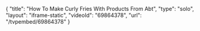 {
    "title": "How To Make Curly Fries With Products From Abt",
    "type": "solo",
    "layout": "iframe-static",
    "videoId": "69864378",
    "url": "\/tvpembed\/69864378"
}